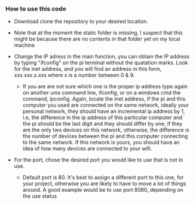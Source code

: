 ### How to use this code

- Download clone the repository to your desired location.
- Note that at the moment the static folder is missing, I suspect that this might
    be because there are no contents in that folder yet on my local machine
- Change the IP adress in the main function, you can obtain the IP address by
    typing "ifconfig" on the pi terminal without the quatation marks. Look for
    the inet address, and you will find an address in this form, xxx.xxx.x.xxx
    where x is a number between 0 & 9.

    - If you are are not sure which one is the proper ip address type again on
      another unix command line, ifconfig, or on a windows cmd the command, ipconfig.
      Again, locate the inet address, if the pi and this computer you used are
      connected on the same network, ideally your personal network, they should
      have an incremental ip address by 1, i.e, the difference in the ip address
      of this particular computer and the pi should be the last digit and they
      should differ by one, if they are the only two devices on this network,
      otherwise, the difference is the number of devices between the pi and this
      computer connecting to the same network. If this network is yours, you should
      have an idea of how many devices are connected to your wifi.

- For the port, chose the desired port you would like to use that is not in use.
    - Default port is 80. It's best to assign a different port to this one, for
      your project, otherwise you are likely to have to move a lot of things around.
      A good example would be to use port 8080, depending on the use status

